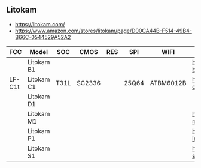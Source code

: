 Litokam
-------
- https://litokam.com/
- https://www.amazon.com/stores/litokam/page/D00CA44B-F514-49B4-B66C-0544529A52A2

| FCC    | Model      | SOC  | CMOS   | RES | SPI   | WIFI      | Link                                                                   |
|--------|------------|------|--------|-----|-------|-----------|------------------------------------------------------------------------|
|        | Litokam B1 |      |        |     |       |           | https://ca.litokam.com/products/litokam-b1-outdoor-battery-camerasolar |
| LF-C1t | Litokam C1 | T31L | SC2336 |     | 25Q64 | ATBM6012B | https://ca.litokam.com/products/litokam-c1                             |     
|        | Litokam D1 |      |        |     |       |           |                                                                        |
|        | Litokam M1 |      |        |     |       |           | https://ca.litokam.com/products/litokam-m1-outdoor-camerawired         |
|        | Litokam P1 |      |        |     |       |           | https://ca.litokam.com/products/litokam-indoor-p1                      |
|        | Litokam S1 |      |        |     |       |           | https://ca.litokam.com/products/litokam-s1-outdoor-camerawired         |
